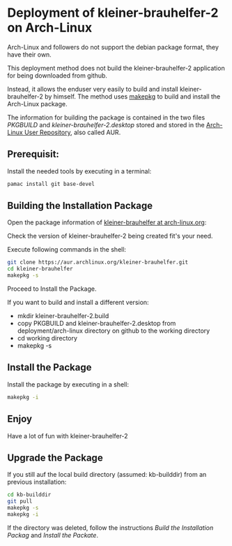 # Deployment of kleiner-brauhelfer-2 on Arch-Linux
Arch-Linux and followers do not support the debian package format, they have their own.

This deployment method does not build the kleiner-brauhelfer-2 application for being downloaded from github.  

Instead, it allows the enduser very easily to build and install kleiner-brauhelfer-2 by himself. The method uses [makepkg](https://wiki.archlinux.org/title/makepkg) to build and install the Arch-Linux package. 

The information for building the package is contained in the two files *PKGBUILD* and *kleiner-brauhelfer-2.desktop* stored and stored in the [Arch-Linux User Repository](https://aur.archlinux.org/packages/kleiner-brauhelfer), also called AUR. 

## Prerequisit:

Install the needed tools by executing in a terminal:

```bash
pamac install git base-devel
```

## Building the Installation Package

Open the package information of [kleiner-brauhelfer at arch-linux.org](https://aur.archlinux.org/packages/kleiner-brauhelfer):

Check the version of kleiner-brauhelfer-2 being created fit's your need.

Execute following commands in the shell: 

```bash
git clone https://aur.archlinux.org/kleiner-brauhelfer.git
cd kleiner-brauhelfer
makepkg -s
```
Proceed to Install the Package.

If you want to build and install a different version:
- mkdir kleiner-brauhelfer-2.build
- copy PKGBUILD and kleiner-brauhelfer-2.desktop from  deployment/arch-linux directory on github to the working directory
- cd working directory
- makepkg -s 


## Install the Package

Install the package by executing in a shell:

```bash
makepkg -i
```

## Enjoy

Have a lot of fun with kleiner-brauhelfer-2

## Upgrade the Package 

If you still auf the local build directory (assumed: kb-builddir) from an previous installation:
```bash
cd kb-builddir
git pull
makepkg -s
makepkg -i
```

If the directory was deleted, follow the instructions *Build the Installation Packag* and *Install the Packate*.